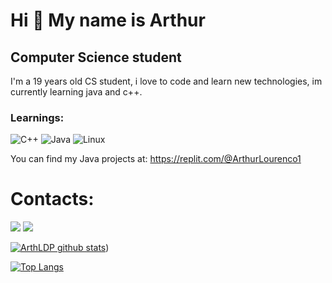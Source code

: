 Hi 👋 My name is Arthur
==========================

Computer Science student
-----------------------------

I'm a 19 years old CS student, i love to code and learn new technologies, im currently learning java and c++.

### Learnings:
![C++](https://img.shields.io/badge/C%2B%2B-00599C?style=for-the-badge&logo=c%2B%2B&logoColor=white)
![Java](https://img.shields.io/badge/Java-f20707?style=for-the-badge&logo=java&logoColor=blue)
![Linux](https://img.shields.io/badge/Linux-FCC624?style=for-the-badge&logo=linux&logoColor=black)

You can find my Java projects at: https://replit.com/@ArthurLourenco1

# Contacts:
<div>
<a href = "arthurlourencodp@gmail.com"><img src="https://img.shields.io/badge/Gmail-D14836?style=for-the-badge&logo=gmail&logoColor=white" target="_blank"></a>
<a href= "https://www.linkedin.com/in/arthur-pessoa-914406235/" target="_blank"><img src="https://img.shields.io/badge/-LinkedIn-%230077B5?style=for-the-badge&logo=linkedin&logoColor=white" target="_blank"></a> 
</div>


[![ArthLDP github stats](https://github-readme-stats.vercel.app/api?username=ArthLDP&show_icons=true&title_color=fff&icon_color=37aaff&text_color=f8f8f2&bg_color=171c24&count_private=true)](https://github.com/ArthLDP))

[![Top Langs](https://github-readme-stats.vercel.app/api/top-langs/?username=ArthLDP&layout=compact&title_color=fff&text_color=f8f8f2&hide=java&bg_color=171c24)](https://github.com/ArthLDP)
